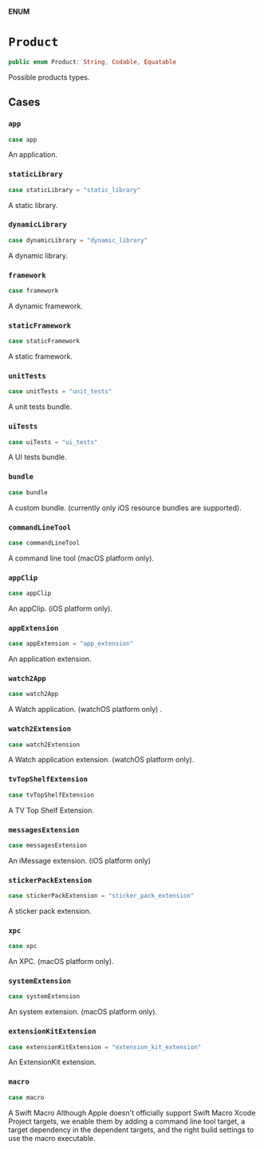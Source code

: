 **ENUM**

# `Product`

```swift
public enum Product: String, Codable, Equatable
```

Possible products types.

## Cases
### `app`

```swift
case app
```

An application.

### `staticLibrary`

```swift
case staticLibrary = "static_library"
```

A static library.

### `dynamicLibrary`

```swift
case dynamicLibrary = "dynamic_library"
```

A dynamic library.

### `framework`

```swift
case framework
```

A dynamic framework.

### `staticFramework`

```swift
case staticFramework
```

A static framework.

### `unitTests`

```swift
case unitTests = "unit_tests"
```

A unit tests bundle.

### `uiTests`

```swift
case uiTests = "ui_tests"
```

A UI tests bundle.

### `bundle`

```swift
case bundle
```

A custom bundle. (currently only iOS resource bundles are supported).

### `commandLineTool`

```swift
case commandLineTool
```

A command line tool (macOS platform only).

### `appClip`

```swift
case appClip
```

An appClip. (iOS platform only).

### `appExtension`

```swift
case appExtension = "app_extension"
```

An application extension.

### `watch2App`

```swift
case watch2App
```

A Watch application. (watchOS platform only) .

### `watch2Extension`

```swift
case watch2Extension
```

A Watch application extension. (watchOS platform only).

### `tvTopShelfExtension`

```swift
case tvTopShelfExtension
```

A TV Top Shelf Extension.

### `messagesExtension`

```swift
case messagesExtension
```

An iMessage extension. (iOS platform only)

### `stickerPackExtension`

```swift
case stickerPackExtension = "sticker_pack_extension"
```

A sticker pack extension.

### `xpc`

```swift
case xpc
```

An XPC. (macOS platform only).

### `systemExtension`

```swift
case systemExtension
```

An system extension. (macOS platform only).

### `extensionKitExtension`

```swift
case extensionKitExtension = "extension_kit_extension"
```

An ExtensionKit extension.

### `macro`

```swift
case macro
```

A Swift Macro
Although Apple doesn't officially support Swift Macro Xcode Project targets, we
enable them by adding a command line tool target, a target dependency in
the dependent targets, and the right build settings to use the macro executable.
